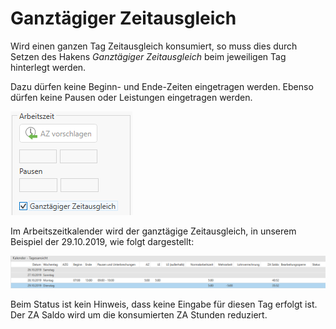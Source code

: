 # Ganztägiger Zeitausgleich

Wird einen ganzen Tag Zeitausgleich konsumiert, so muss dies durch
Setzen des Hakens *Ganztägiger Zeitausgleich* beim jeweiligen Tag
hinterlegt werden.

Dazu dürfen keine Beginn- und Ende-Zeiten eingetragen werden. Ebenso
dürfen keine Pausen oder Leistungen eingetragen werden.

![](<img/image18.png>)

Im Arbeitszeitkalender wird der ganztägige Zeitausgleich, in unserem
Beispiel der 29.10.2019, wie folgt dargestellt:


![](<img/image19.png>)

Beim Status ist kein Hinweis, dass keine Eingabe für diesen Tag erfolgt
ist. Der ZA Saldo wird um die konsumierten ZA Stunden reduziert.
